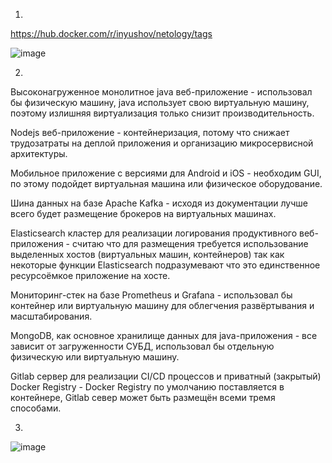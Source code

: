 1.
https://hub.docker.com/r/inyushov/netology/tags

![image](https://github.com/inyushov/devops-netology/assets/127683348/7e8240c5-5cc3-4712-860d-267c34604dd1)

2.

Высоконагруженное монолитное java веб-приложение - использовал бы физическую машину, java использует свою виртуальную машину, поэтому излишняя виртуализация только снизит производительность.

Nodejs веб-приложение - контейнеризация, потому что снижает трудозатраты на деплой приложения и организацию микросервисной архитектуры.

Мобильное приложение c версиями для Android и iOS - необходим GUI, по этому подойдет виртуальная машина или физическое оборудование.

Шина данных на базе Apache Kafka - исходя из документации лучше всего будет размещение брокеров на виртуальных машинах.

Elasticsearch кластер для реализации логирования продуктивного веб-приложения -  считаю что для размещения требуется использование выделенных хостов (виртуальных машин, контейнеров) так как некоторые функции Elasticsearch подразумевают что это единственное ресурсоёмкое приложение на хосте.

Мониторинг-стек на базе Prometheus и Grafana - использовал бы контейнер или виртуальную машину для облегчения развёртывания и масштабирования.

MongoDB, как основное хранилище данных для java-приложения - все зависит от загруженности СУБД, использовал бы отдельную физическую или виртуальную машину.

Gitlab сервер для реализации CI/CD процессов и приватный (закрытый) Docker Registry - Docker Registry по умолчанию поставляется в контейнере, Gitlab север может быть размещён всеми тремя способами.

3.
![image](https://github.com/inyushov/devops-netology/assets/127683348/4927c651-b2fc-4420-a4d7-1a7ab9ab9a3a)





